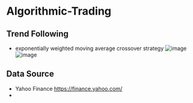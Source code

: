 # Algorithmic-Trading
## Trend Following
- exponentially weighted moving average crossover strategy
![image](https://user-images.githubusercontent.com/61807667/174595949-0f817db3-675e-431c-bef6-cc0a544d7265.png)
![image](https://user-images.githubusercontent.com/61807667/174596039-10d58ea6-198c-47d4-bc66-e9d8df0ebab0.png)

## 
## Data Source
- Yahoo Finance https://finance.yahoo.com/
- 
